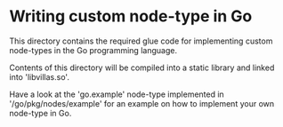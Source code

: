 # Writing custom node-type in Go

This directory contains the required glue code for implementing custom node-types in the Go programming language.

Contents of this directory will be compiled into a static library and linked into 'libvillas.so'.

Have a look at the 'go.example' node-type implemented in '<villas-node-git>/go/pkg/nodes/example' for an example on how to implement your own node-type in Go.
